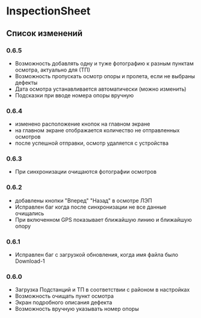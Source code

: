 # InspectionSheet

## Список изменений 

### 0.6.5

* Возможность добавлять одну и туже фотографию к разным пунктам осмотра, актуально для (ТП)
* Возможность пропускать осмотр опоры и пролета, если не выбраны дефекты
* Дата осмотра устанавливается автоматически (можно изменить)
* Подсказки при вводе номера опоры вручную
###


### 0.6.4

* изменено расположение кнопок на главном экране
* на главном экране отображается количество не отправленных осмотров
* после успешной отправки, осмотр удаляется с устройства
###

### 0.6.3

* При синхронизации очищаются фотографии осмотров

### 0.6.2

* добавлены кнопки "Вперед" "Назад" в осмотре ЛЭП
* Исправлен баг когда после синхронизации не все данные очищались
* При включенном GPS показывает ближайшую линию и ближайшую опору
 

### 0.6.1

* Исправлен баг с загрузкой обновления, когда имя файла было Download-1

### 0.6.0 

* Загрузка Подстанций и ТП в соответствии с районом в настройках
* Возможность очищать пункт осмотра
* Экран подробного описания дефекта
* Возможность вручную указывать номер опоры


